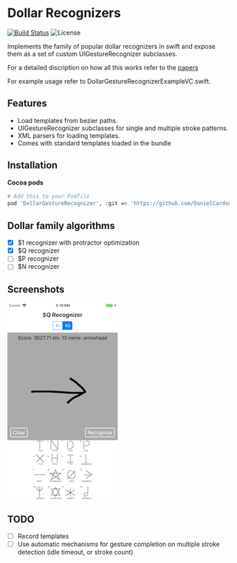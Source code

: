 # Dollar Recognizers 

[![Build Status](https://travis-ci.org/DanielCardonaRojas/DollarGestureRecognizer.svg?branch=develop)](https://travis-ci.org/DanielCardonaRojas/DollarGestureRecognizer) ![License](http://img.shields.io/badge/license-MIT-blue.svg?style=flat)


Implements the family of popular dollar recognizers in swift and expose them as a set of custom UIGestureRecognizer
subclasses.

For a detailed discription on how all this works refer to the [papers](http://depts.washington.edu/acelab/proj/dollar/index.html)

For example usage refer to DollarGestureRecognizerExampleVC.swift.


## Features

- Load templates from bezier paths.
- UIGestureRecognizer subclasses for single and multiple stroke patterns.
- XML parsers for loading templates.
- Comes with standard templates loaded in the bundle

## Installation

**Cocoa pods**
```sh
# Add this to your Podfile
pod 'DollarGestureRecognizer', :git => 'https://github.com/DanielCardonaRojas/DollarGestureRecognizer', :branch => 'develop',  :tag => 'v1.0.1'
```

## Dollar family algorithms

- [x] $1 recognizer with protractor optimization
- [x] $Q recognizer
- [ ] $P recognizer
- [ ] $N recognizer

## Screenshots

![](dollar_q_screenshot.png)

## TODO

- [ ] Record templates
- [ ] Use automatic mechanisms for gesture completion on multiple stroke detection (idle timeout, or stroke count)
